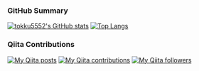 ### GitHub Summary

[![tokku5552's GitHub stats](https://github-readme-stats.vercel.app/api?username=tokku5552&theme=algolia)](https://github.com/anuraghazra/github-readme-stats)
[![Top Langs](https://github-readme-stats.vercel.app/api/top-langs/?username=tokku5552&theme=algolia&layout=compact)](https://github.com/anuraghazra/github-readme-stats)

### Qiita Contributions
[![My Qiita posts](https://qiita-badge.apiapi.app/s/tokkun5552/posts.svg)](http://qiita.com/tokkun5552)
[![My Qiita contributions](https://qiita-badge.apiapi.app/s/tokkun5552/contributions.svg)](http://qiita.com/tokkun5552)
[![My Qiita followers](https://qiita-badge.apiapi.app/s/tokkun5552/followers.svg)](http://qiita.com/tokkun5552)
